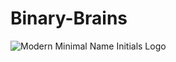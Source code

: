 # Binary-Brains
  ![Modern Minimal Name Initials Logo](https://user-images.githubusercontent.com/85325733/207858764-4b795148-1518-40d4-8466-da81006724a3.png)
